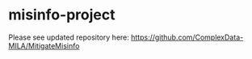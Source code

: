 # misinfo-project

Please see updated repository here: https://github.com/ComplexData-MILA/MitigateMisinfo
